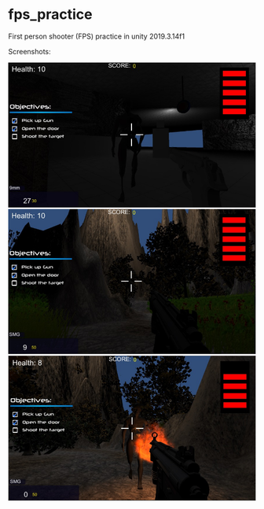 # fps_practice
First person shooter (FPS) practice in unity 2019.3.14f1

Screenshots:

![alt text](a.jpg)
![alt text](b.jpg)
![alt text](c.jpg)
